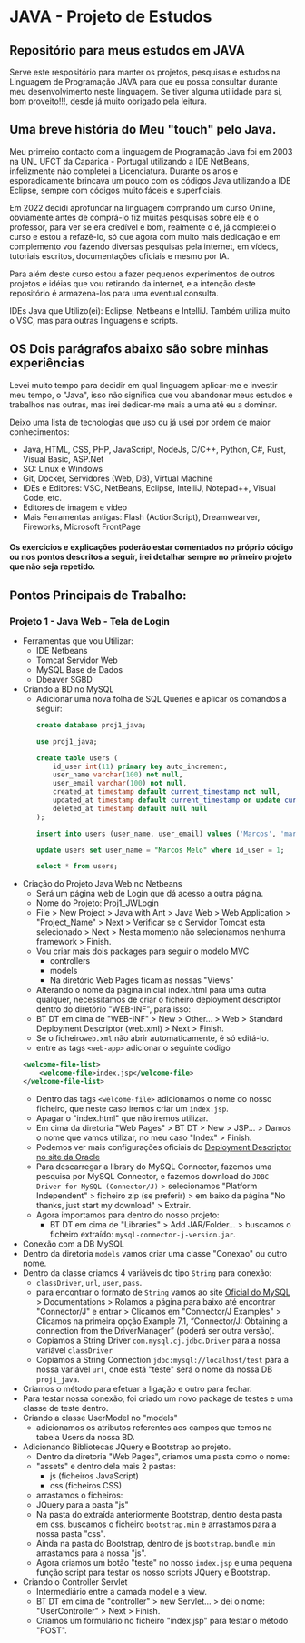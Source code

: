 # JAVA - Projeto de Estudos


## Repositório para meus estudos em JAVA

Serve este respositório para manter os projetos, pesquisas e estudos na Linguagem de Programação JAVA para que eu possa consultar durante meu desenvolvimento neste linguagem. Se tiver alguma utilidade para si, bom proveito!!!, desde já muito obrigado pela leitura.

## Uma breve história do Meu "touch" pelo Java.
Meu primeiro contacto com a linguagem de Programação Java foi em 2003 na UNL UFCT da Caparica - Portugal utilizando a IDE NetBeans, infelizmente não completei a Licenciatura. Durante os anos e esporadicamente brincava um pouco com os códigos Java utilizando a IDE Eclipse, sempre com códigos muito fáceis e superficiais.

Em 2022 decidi aprofundar na linguagem comprando um curso Online, obviamente antes de comprá-lo fiz muitas pesquisas sobre ele e o professor, para ver se era credível e bom, realmente o é, já completei o curso e estou a refazê-lo, só que agora com muito mais dedicação e em complemento vou fazendo diversas pesquisas pela internet, em vídeos, tutoriais escritos, documentações oficiais e mesmo por IA.

Para além deste curso estou a fazer pequenos experimentos de outros projetos e idéias que vou retirando da internet, e a intenção deste repositório é armazena-los para uma eventual consulta.

IDEs Java que Utilizo(ei): Eclipse, Netbeans e IntelliJ. Também utiliza muito o VSC, mas para outras linguagens e scripts.

## OS Dois parágrafos abaixo são sobre minhas experiências
Levei muito tempo para decidir em qual linguagem aplicar-me e investir meu tempo, o "Java", isso não significa que vou abandonar meus estudos e trabalhos nas outras, mas irei dedicar-me mais a uma até eu a dominar.

Deixo uma lista de tecnologias que uso ou já usei por ordem de maior conhecimentos:
- Java, HTML, CSS, PHP, JavaScript, NodeJs, C/C++, Python, C#, Rust, Visual Basic, ASP.Net
- SO: Linux e Windows
- Git, Docker, Servidores (Web, DB), Virtual Machine
- IDEs e Editores: VSC, NetBeans, Eclipse, IntelliJ, Notepad++, Visual Code, etc.
- Editores de imagem e vídeo
- Mais Ferramentas antigas: Flash (ActionScript), Dreamwearver, Fireworks, Microsoft FrontPage

#### Os exercícios e explicações poderão estar comentados no próprio código ou nos pontos descritos a seguir, irei detalhar sempre no primeiro projeto que não seja repetido.

## Pontos Principais de Trabalho:

### Projeto 1 - Java Web - Tela de Login
- Ferramentas que vou Utilizar:
    - IDE Netbeans
    - Tomcat Servidor Web
    - MySQL Base de Dados
    - Dbeaver SGBD
- Criando a BD no MySQL
    - Adicionar uma nova folha de SQL Queries e aplicar os comandos a seguir:
        ``` sql
        create database proj1_java;

        use proj1_java;

        create table users (
            id_user int(11) primary key auto_increment,
            user_name varchar(100) not null,
            user_email varchar(100) not null,
            created_at timestamp default current_timestamp not null,
            updated_at timestamp default current_timestamp on update current_timestamp not null,
            deleted_at timestamp default null null
        );

        insert into users (user_name, user_email) values ('Marcos', 'marcos@teste.com');

        update users set user_name = "Marcos Melo" where id_user = 1;

        select * from users;
        ```
- Criação do Projeto Java Web no Netbeans 
    - Será um página web de Login que dá acesso a outra página.
    - Nome do Projeto: Proj1_JWLogin
    - File > New Project > Java with Ant > Java Web > Web Application > "Project_Name" > Next > Verificar se o Servidor Tomcat esta selecionado > Next > Nesta momento não selecionamos nenhuma framework > Finish.
    - Vou criar mais dois packages para seguir o modelo MVC
        - controllers
        - models
        - Na diretório Web Pages ficam as nossas "Views"
    - Alterando o nome da página inicial index.html para uma outra qualquer, necessitamos de criar o ficheiro deployment descriptor dentro do diretório "WEB-INF", para isso:
	- BT DT em cima de "WEB-INF" > New > Other... > Web > Standard Deployment Descriptor (web.xml) > Next > Finish.
	- Se o ficheiro`web.xml` não abrir automaticamente, é só editá-lo.
	- entre as tags `<web-app>` adicionar o seguinte código
	``` xml
	<welcome-file-list>
        <welcome-file>index.jsp</welcome-file>
    </welcome-file-list>
    ```
	- Dentro das tags `<welcome-file>` adicionamos o nome do nosso ficheiro, que neste caso iremos criar um `index.jsp`.
	- Apagar o "index.html" que não iremos utilizar.
	- Em cima da diretoria "Web Pages" > BT DT > New > JSP... > Damos o nome que vamos utilizar, no meu caso "Index" > Finish.
    - Podemos ver mais configurações oficiais do [Deployment Descriptor no site da Oracle](https://docs.oracle.com/cd/E13222_01/wls/docs81/webapp/web_xml.html)
    - Para descarregar a library do MySQL Connector, fazemos uma pesquisa por MySQL Connector, e fazemos download do `JDBC Driver for MySQL (Connector/J)` > selecionamos "Platform Independent" > ficheiro zip (se preferir) > em baixo da página "No thanks, just start my download" > Extrair.
	- Agora importamos para dentro do nosso projeto:
		- BT DT em cima de "Libraries" > Add JAR/Folder... > buscamos o ficheiro extraído: `mysql-connector-j-version.jar`.
- Conexão com a DB MySQL
- Dentro da diretoria `models` vamos criar uma classe "Conexao" ou outro nome.
- Dentro da classe criamos 4 variáveis do tipo `String` para conexão:
	- `classDriver`, `url`, `user`, `pass`.
	- para encontrar o formato de `String` vamos ao site [Oficial do MySQL](https://dev.mysql.com/doc/) > Documentations > Rolamos a página para baixo até encontrar "Connector/J" e entrar > Clicamos em "Connector/J Examples" > Clicamos na primeira opção Example 7.1, “Connector/J: Obtaining a connection from the DriverManager” (poderá ser outra versão).
	- Copiamos a String Driver `com.mysql.cj.jdbc.Driver` para a nossa variável `classDriver` 
	- Copiamos a String Connection `jdbc:mysql://localhost/test` para a nossa variável `url`, onde está "teste" será o nome da nossa DB `proj1_java`.
- Criamos o método para efetuar a ligação e outro para fechar.
- Para testar nossa conexão, foi criado um novo package de testes e uma classe de teste dentro.
- Criando a classe UserModel no "models"
	- adicionamos os atributos referentes aos campos que temos na tabela Users da nossa BD.
- Adicionando Bibliotecas JQuery e Bootstrap ao projeto.
    - Dentro da diretoria "Web Pages", criamos uma pasta como o nome:
	- "assets" e dentro dela mais 2 pastas:
		- js  (ficheiros JavaScript) 
		- css  (ficheiros CSS)
	- arrastamos o ficheiros:
	- JQuery para a pasta "js"
	-  Na pasta do extraída anteriormente Bootstrap, dentro desta pasta em css, buscamos o ficheiro `bootstrap.min` e arrastamos para a nossa pasta "css".
	- Ainda na pasta do Bootstrap, dentro de js `bootstrap.bundle.min` arrastamos para a nossa "js".
	- Agora criamos um botão "teste" no nosso `index.jsp`  e uma pequena função script para testar os nosso scripts JQuery e Bootstrap.
- Criando o Controller Servlet
	- Intermediário entre a camada model e a view.
	- BT DT em cima de "controller" > new Servlet... > dei o nome: "UserController" > Next > Finish.
	- Criamos um formulário no ficheiro "index.jsp" para testar o método "POST".